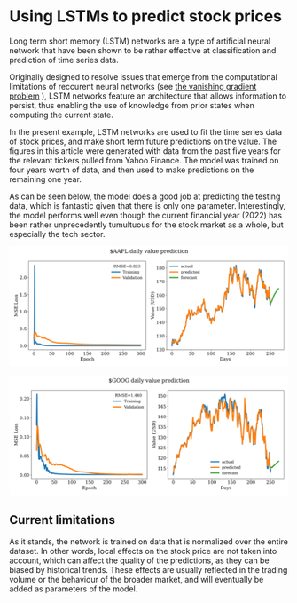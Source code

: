 # Using LSTMs to predict stock prices

Long term short memory (LSTM) networks are a type of artificial neural network that have been shown to be rather effective at classification and prediction of time series data.

Originally designed to resolve issues that emerge from the computational limitations of reccurent neural networks (see [the vanishing gradient problem](https://en.wikipedia.org/wiki/Vanishing_gradient_problem)
), LSTM networks feature an architecture that allows information to persist, thus enabling the use of knowledge from prior states when computing the current state.

In the present example, LSTM networks are used to fit the time series data of stock prices, and make short term future predictions on the value. The figures in this article were generated with data from the past five years for the relevant tickers pulled from Yahoo Finance. The model was trained on four years worth of data, and then used to make predictions on the remaining one year.

As can be seen below, the model does a good job at predicting the testing data, which is fantastic given that there is only one parameter. Interestingly, the model performs well even though the current financial year (2022) has been rather unprecedently tumultuous for the stock market as a whole, but especially the tech sector.

![aapl_prediction](./plots/AAPL_pred.png)

![goog_prediction](./plots/GOOG_pred.png)

## Current limitations

As it stands, the network is trained on data that is normalized over the entire dataset. In other words, local effects on the stock price are not taken into account, which can affect the quality of the predictions, as they can be biased by historical trends. These effects are usually reflected in the trading volume or the behaviour of the broader market, and will eventually be added as parameters of the model.
